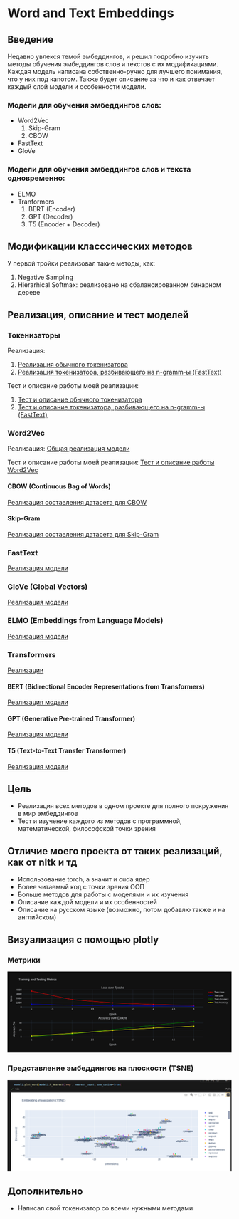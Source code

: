 # Word and Text Embeddings

## Введение

Недавно увлекся темой эмбеддингов, и решил подробно изучить методы обучения эмбеддингов слов и текстов с их модификациями. Каждая модель написана собственно-ручно для лучшего понимания, что у них под капотом. Также будет описание за что и как отвечает каждый слой модели и особенности модели.

### Модели для обучения эмбеддингов слов:

- Word2Vec
    1) Skip-Gram
    2) CBOW
- FastText
- GloVe

### Модели для обучения эмбеддингов слов и текста одновременно:

- ELMO
- Tranformers
    1) BERT (Encoder)
    2) GPT (Decoder)
    3) T5 (Encoder + Decoder)

## Модификации класссических методов

У первой тройки реализовал такие методы, как:
1. Negative Sampling
2. Hierarhical Softmax: реализовано на сбалансированном бинарном дереве

## Реализация, описание и тест моделей

### Токенизаторы

Реализация:

1) [Реализация обычного токенизатора](./tokenizer/simple_tokenizer.py)  
2) [Реализация токенизатора, разбивающего на n-gramm-ы (FastText)](./tokenizer/fasttexttokenizer.py)

Тест и описание работы моей реализации:

1) [Тест и описание обычного токенизатора](./test/test_tokenizer.ipynb)  
2) [Тест и описание токенизатора, разбивающего на n-gramm-ы (FastText)](./test/test_fasttext.ipynb)

### Word2Vec

Реализация: [Общая реализация модели](./model/Word2Vec)

Тест и описание работы моей реализации: [Тест и описание работы Word2Vec](./test/test_wv.ipynb)

#### CBOW (Continuous Bag of Words)
[Реализация составления датасета для CBOW](./model/Word2Vec/wv_types/CBOW/cbow.py)

#### Skip-Gram
[Реализация составления датасета для Skip-Gram](./model/Word2Vec/wv_types/SkipGram/skipgram.py)

### FastText
[Реализация модели](./model/FastText/fasttext.py)

### GloVe (Global Vectors)
[Реализация модели](./model/GloVe/model.py)

### ELMO (Embeddings from Language Models)
[Реализация модели](./model/ELMO/model.py)

### Transformers
[Реализации](./model/Transformers/)

#### BERT (Bidirectional Encoder Representations from Transformers)
[Реализация модели](./model/Transformers/model.py)

#### GPT (Generative Pre-trained Transformer)
[Реализация модели](./model/Transformers/model.py)

#### T5 (Text-to-Text Transfer Transformer)
[Реализация модели](./model/Transformers/model.py)

## Цель

- Реализация всех методов в одном проекте для полного покружения в мир эмбеддингов
- Тест и изучение каждого из методов с программной, математической, философской точки зрения

## Отличие моего проекта от таких реализаций, как от nltk и тд

- Использование torch, а значит и cuda ядер
- Более читаемый код с точки зрения ООП
- Больше методов для работы с моделями и их изучения
- Описание каждой модели и их особенностей
- Описание на русском языке (возможно, потом добавлю также и на английском)

## Визуализация с помощью plotly

### Метрики
![alt text](present/metrics.png)
### Представление эмбеддингов на плоскости (TSNE)
![alt text](present/image.png)

## Дополнительно

- Написал свой токенизатор со всеми нужными методами
